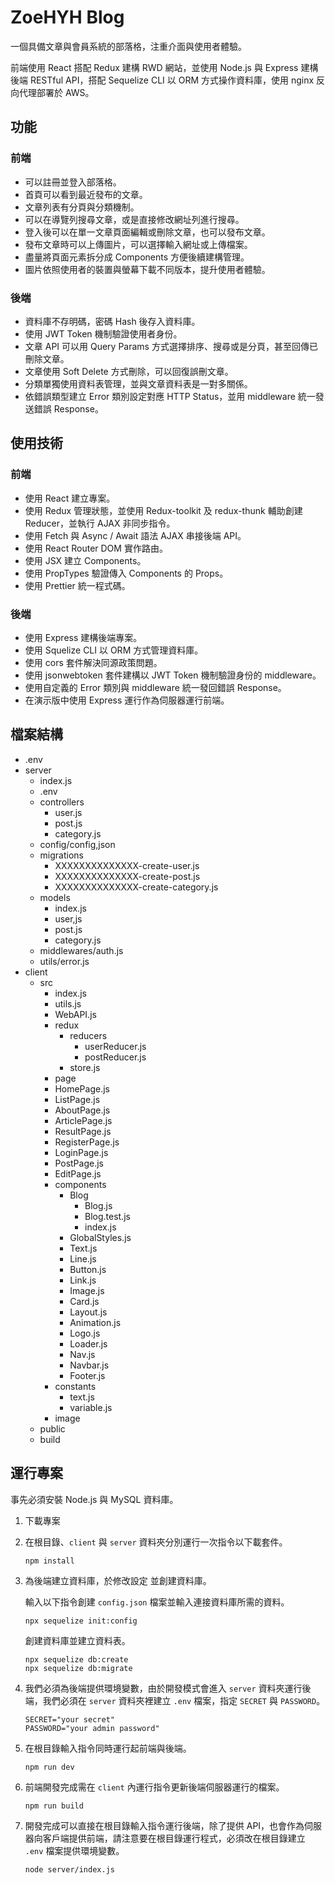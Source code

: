 # **ZoeHYH Blog**
一個具備文章與會員系統的部落格，注重介面與使用者體驗。

前端使用 React 搭配 Redux 建構 RWD 網站，並使用 Node.js 與 Express 建構後端 RESTful API，搭配 Sequelize CLI 以 ORM 方式操作資料庫，使用 nginx 反向代理部署於 AWS。

## **功能**
### **前端**
- 可以註冊並登入部落格。
- 首頁可以看到最近發布的文章。
- 文章列表有分頁與分類機制。
- 可以在導覽列搜尋文章，或是直接修改網址列進行搜尋。
- 登入後可以在單一文章頁面編輯或刪除文章，也可以發布文章。
- 發布文章時可以上傳圖片，可以選擇輸入網址或上傳檔案。
- 盡量將頁面元素拆分成 Components 方便後續建構管理。
- 圖片依照使用者的裝置與螢幕下載不同版本，提升使用者體驗。

### **後端**
- 資料庫不存明碼，密碼 Hash 後存入資料庫。
- 使用 JWT Token 機制驗證使用者身份。
- 文章 API 可以用 Query Params 方式選擇排序、搜尋或是分頁，甚至回傳已刪除文章。
- 文章使用 Soft Delete 方式刪除，可以回復誤刪文章。
- 分類單獨使用資料表管理，並與文章資料表是一對多關係。
- 依錯誤類型建立 Error 類別設定對應 HTTP Status，並用 middleware 統一發送錯誤 Response。

## **使用技術**
### **前端**
- 使用 React 建立專案。
- 使用 Redux 管理狀態，並使用 Redux-toolkit 及 redux-thunk 輔助創建 Reducer，並執行 AJAX 非同步指令。
- 使用 Fetch 與 Async / Await 語法 AJAX 串接後端 API。
- 使用 React Router DOM 實作路由。
- 使用 JSX 建立 Components。
- 使用 PropTypes 驗證傳入 Components 的 Props。
- 使用 Prettier 統一程式碼。

### **後端**
- 使用 Express 建構後端專案。
- 使用 Squelize CLI 以 ORM 方式管理資料庫。
- 使用 cors 套件解決同源政策問題。
- 使用 jsonwebtoken 套件建構以 JWT Token 機制驗證身份的 middleware。
- 使用自定義的 Error 類別與 middleware 統一發回錯誤 Response。
- 在演示版中使用 Express 運行作為伺服器運行前端。

## 檔案結構
- .env
- server
  - index.js
  - .env
  - controllers
    - user.js
    - post.js
    - category.js
  - config/config,json
  - migrations
    - XXXXXXXXXXXXXX-create-user.js
    - XXXXXXXXXXXXXX-create-post.js
    - XXXXXXXXXXXXXX-create-category.js
  - models
    - index.js
    - user,js
    - post.js
    - category.js
  - middlewares/auth.js
  - utils/error.js
- client
  - src
    - index.js
    - utils.js
    - WebAPI.js
    - redux
      - reducers
        - userReducer.js
        - postReducer.js
      - store.js
    - page
     - HomePage.js
     - ListPage.js
     - AboutPage.js
     - ArticlePage.js
     - ResultPage.js
     - RegisterPage.js
     - LoginPage.js
     - PostPage.js
     - EditPage.js
    - components
      - Blog
        - Blog.js
        - Blog.test.js
        - index.js
      - GlobalStyles.js
      - Text.js
      - Line.js
      - Button.js
      - Link.js
      - Image.js
      - Card.js
      - Layout.js
      - Animation.js
      - Logo.js
      - Loader.js
      - Nav.js
      - Navbar.js
      - Footer.js
    - constants
      - text.js
      - variable.js
    - image
  - public
  - build

## 運行專案
事先必須安裝 Node.js 與 MySQL 資料庫。
1. 下載專案
2. 在根目錄、`client` 與 `server` 資料夾分別運行一次指令以下載套件。
    ```
    npm install
    ```
3. 為後端建立資料庫，於修改設定 並創建資料庫。
    
    輸入以下指令創建 `config.json` 檔案並輸入連接資料庫所需的資料。
    ```
    npx sequelize init:config
    ```
    創建資料庫並建立資料表。
    ```
    npx sequelize db:create
    npx sequelize db:migrate
    ```
4. 我們必須為後端提供環境變數，由於開發模式會進入 `server` 資料夾運行後端，我們必須在 `server` 資料夾裡建立 `.env` 檔案，指定 `SECRET` 與 `PASSWORD`。
    ```
    SECRET="your secret"
    PASSWORD="your admin password"
    ```
5. 在根目錄輸入指令同時運行起前端與後端。
    ```
    npm run dev
    ```
6. 前端開發完成需在 `client` 內運行指令更新後端伺服器運行的檔案。
    ```
    npm run build
    ```
7. 開發完成可以直接在根目錄輸入指令運行後端，除了提供 API，也會作為伺服器向客戶端提供前端，請注意要在根目錄運行程式，必須改在根目錄建立 `.env` 檔案提供環境變數。
    ```
    node server/index.js
    ```